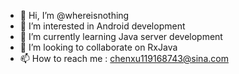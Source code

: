 - 👋 Hi, I’m @whereisnothing
- 👀 I’m interested in Android development
- 🌱 I’m currently learning Java server development
- 💞️ I’m looking to collaborate on RxJava
- 📫 How to reach me :
  chenxu119168743@sina.com

<!---
whereisnothing/whereisnothing is a ✨ special ✨ repository because its `README.md` (this file) appears on your GitHub profile.
You can click the Preview link to take a look at your changes.
--->

